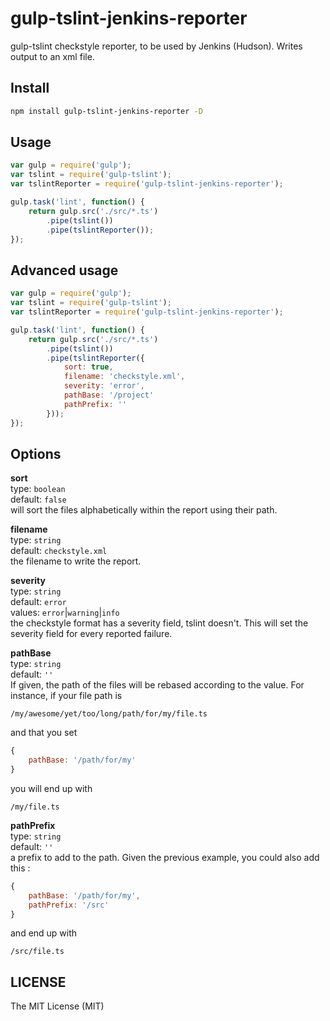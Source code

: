 # gulp-tslint-jenkins-reporter
gulp-tslint checkstyle reporter, to be used by Jenkins (Hudson). Writes output to an xml file.

## Install
```bash
npm install gulp-tslint-jenkins-reporter -D
```

## Usage
```javascript
var gulp = require('gulp');
var tslint = require('gulp-tslint');
var tslintReporter = require('gulp-tslint-jenkins-reporter');

gulp.task('lint', function() {
    return gulp.src('./src/*.ts')
        .pipe(tslint())
        .pipe(tslintReporter());
});
```

## Advanced usage
```javascript
var gulp = require('gulp');
var tslint = require('gulp-tslint');
var tslintReporter = require('gulp-tslint-jenkins-reporter');

gulp.task('lint', function() {
    return gulp.src('./src/*.ts')
        .pipe(tslint())
        .pipe(tslintReporter({
            sort: true,
            filename: 'checkstyle.xml',
            severity: 'error',
            pathBase: '/project'
            pathPrefix: ''
        }));
});
```

## Options

**sort**  
type: `boolean`  
default: `false`  
will sort the files alphabetically within the report using their path.

**filename**  
type: `string`  
default: `checkstyle.xml`  
the filename to write the report.

**severity**  
type: `string`  
default: `error`  
values: `error`|`warning`|`info`  
the checkstyle format has a severity field, tslint doesn't. This will set the severity field for every reported failure.

**pathBase**  
type: `string`  
default: `''`  
If given, the path of the files will be rebased according to the value. For instance, if your file path is
```
/my/awesome/yet/too/long/path/for/my/file.ts
```
and that you set 
```javascript
{
    pathBase: '/path/for/my'
}
```
you will end up with
```
/my/file.ts
```

**pathPrefix**  
type: `string`  
default: `''`  
a prefix to add to the path. Given the previous example, you could also add this :
```javascript
{
    pathBase: '/path/for/my',
    pathPrefix: '/src'
}
```
and end up with
```
/src/file.ts
```

## LICENSE

The MIT License (MIT)
